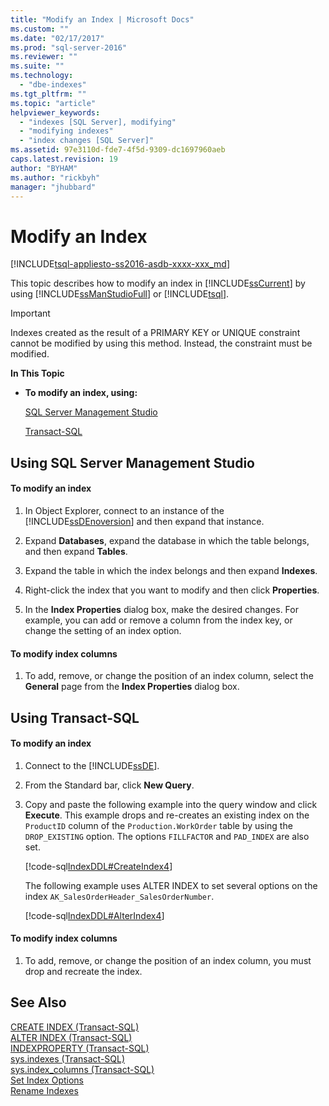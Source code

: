 ```yaml
---
title: "Modify an Index | Microsoft Docs"
ms.custom: ""
ms.date: "02/17/2017"
ms.prod: "sql-server-2016"
ms.reviewer: ""
ms.suite: ""
ms.technology: 
  - "dbe-indexes"
ms.tgt_pltfrm: ""
ms.topic: "article"
helpviewer_keywords: 
  - "indexes [SQL Server], modifying"
  - "modifying indexes"
  - "index changes [SQL Server]"
ms.assetid: 97e3110d-fde7-4f5d-9309-dc1697960aeb
caps.latest.revision: 19
author: "BYHAM"
ms.author: "rickbyh"
manager: "jhubbard"
---
```

# Modify an Index
[!INCLUDE[tsql-appliesto-ss2016-asdb-xxxx-xxx_md](../../includes/tsql-appliesto-ss2016-asdb-xxxx-xxx-md.md)]

  This topic describes how to modify an index in [!INCLUDE[ssCurrent](../../includes/sscurrent-md.md)] by using [!INCLUDE[ssManStudioFull](../../includes/ssmanstudiofull-md.md)] or [!INCLUDE[tsql](../../includes/tsql-md.md)].  
  
> [!IMPORTANT]  
>  Indexes created as the result of a PRIMARY KEY or UNIQUE constraint cannot be modified by using this method. Instead, the constraint must be modified.  
  
 **In This Topic**  
  
-   **To modify an index, using:**  
  
     [SQL Server Management Studio](#SSMSProcedure)  
  
     [Transact-SQL](#TsqlProcedure)  
  
##  <a name="SSMSProcedure"></a> Using SQL Server Management Studio  
  
#### To modify an index  
  
1.  In Object Explorer, connect to an instance of the [!INCLUDE[ssDEnoversion](../../includes/ssdenoversion-md.md)] and then expand that instance.  
  
2.  Expand **Databases**, expand the database in which the table belongs, and then expand **Tables**.  
  
3.  Expand the table in which the index belongs and then expand **Indexes**.  
  
4.  Right-click the index that you want to modify and then click **Properties**.  
  
5.  In the **Index Properties** dialog box, make the desired changes. For example, you can add or remove a column from the index key, or change the setting of an index option.  
  
#### To modify index columns  
  
1.  To add, remove, or change the position of an index column, select the **General** page from the **Index Properties** dialog box.  
  
##  <a name="TsqlProcedure"></a> Using Transact-SQL  
  
#### To modify an index  
  
1.  Connect to the [!INCLUDE[ssDE](../../includes/ssde-md.md)].  
  
2.  From the Standard bar, click **New Query**.  
  
3.  Copy and paste the following example into the query window and click **Execute**. This example drops and re-creates an existing index on the `ProductID` column of the `Production.WorkOrder` table by using the `DROP_EXISTING` option. The options `FILLFACTOR` and `PAD_INDEX` are also set.  
  
     [!code-sql[IndexDDL#CreateIndex4](../../relational-databases/indexes/codesnippet/tsql/modify-an-index_1.sql)]  
  
     The following example uses ALTER INDEX to set several options on the index `AK_SalesOrderHeader_SalesOrderNumber`.  
  
     [!code-sql[IndexDDL#AlterIndex4](../../relational-databases/indexes/codesnippet/tsql/modify-an-index_2.sql)]  
  
#### To modify index columns  
  
1.  To add, remove, or change the position of an index column, you must drop and recreate the index.  
  
## See Also  
 [CREATE INDEX &#40;Transact-SQL&#41;](../../t-sql/statements/create-index-transact-sql.md)   
 [ALTER INDEX &#40;Transact-SQL&#41;](../../t-sql/statements/alter-index-transact-sql.md)   
 [INDEXPROPERTY &#40;Transact-SQL&#41;](../../t-sql/functions/indexproperty-transact-sql.md)   
 [sys.indexes &#40;Transact-SQL&#41;](../../relational-databases/system-catalog-views/sys-indexes-transact-sql.md)   
 [sys.index_columns &#40;Transact-SQL&#41;](../../relational-databases/system-catalog-views/sys-index-columns-transact-sql.md)   
 [Set Index Options](../../relational-databases/indexes/set-index-options.md)   
 [Rename Indexes](../../relational-databases/indexes/rename-indexes.md)  
  
  
